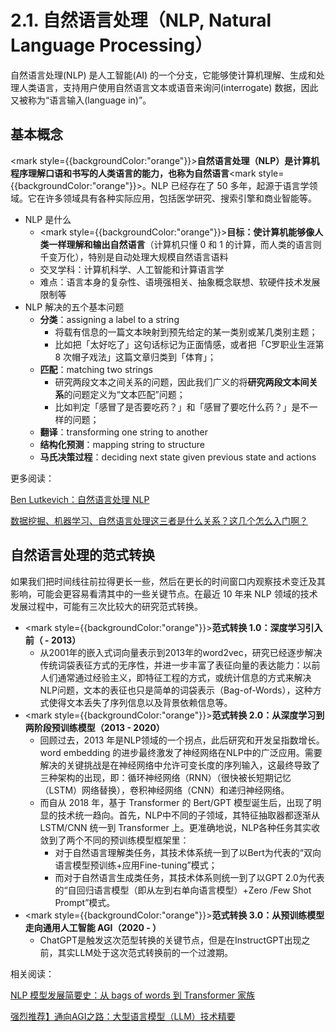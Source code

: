 # 2.1. 自然语言处理（NLP, Natural Language Processing）

自然语言处理(NLP) 是人工智能(AI) 的一个分支，它能够使计算机理解、生成和处理人类语言，支持用户使用自然语言文本或语音来询问(interrogate) 数据，因此又被称为“语言输入(language in)”。 

## 基本概念

<mark style={{backgroundColor:"orange"}}><b>自然语言处理（NLP）是计算机程序理解口语和书写的人类语言的能力，也称为自然语言</b></mark><mark style={{backgroundColor:"orange"}}>。</mark>NLP 已经存在了 50 多年，起源于语言学领域。它在许多领域具有各种实际应用，包括医学研究、搜索引擎和商业智能等。

* NLP 是什么
  * <mark style={{backgroundColor:"orange"}}><b>目标：使计算机能够像人类一样理解和输出自然语言</b></mark>（计算机只懂 0 和 1 的计算，而人类的语言则千变万化），特别是自动处理大规模自然语言语料
  * 交叉学科：计算机科学、人工智能和计算语言学
  * 难点：语言本身的复杂性、语境强相关、抽象概念联想、软硬件技术发展限制等
* NLP 解决的五个基本问题
  * **分类**：assigning a label to a string
    * 将载有信息的一篇文本映射到预先给定的某一类别或某几类别主题；
    * 比如把「太好吃了」这句话标记为正面情感，或者把「C罗职业生涯第 8 次帽子戏法」这篇文章归类到「体育」；
  * **匹配**：matching two strings
    * 研究两段文本之间关系的问题，因此我们广义的将**研究两段文本间关系**的问题定义为“文本匹配”问题；
    * 比如判定「感冒了是否要吃药？」和「感冒了要吃什么药？」是不一样的问题；
  * **翻译**：transforming one string to another
  * **结构化预测**：mapping string to structure
  * **马氏决策过程**：deciding next state given previous state and actions

更多阅读：

[Ben Lutkevich：自然语言处理 NLP](../%E5%8F%82%E8%80%83%E6%96%87%E6%A1%A3%E5%90%88%E9%9B%86/Ben-Lutkevich-%E8%87%AA%E7%84%B6%E8%AF%AD%E8%A8%80%E5%A4%84%E7%90%86-NLP.md "mention")

[数据挖掘、机器学习、自然语言处理这三者是什么关系？这几个怎么入门啊？](../%E5%8F%82%E8%80%83%E6%96%87%E6%A1%A3%E5%90%88%E9%9B%86/%E6%95%B0%E6%8D%AE%E6%8C%96%E6%8E%98-%E6%9C%BA%E5%99%A8%E5%AD%A6%E4%B9%A0-%E8%87%AA%E7%84%B6%E8%AF%AD%E8%A8%80%E5%A4%84%E7%90%86%E8%BF%99%E4%B8%89%E8%80%85%E6%98%AF%E4%BB%80%E4%B9%88%E5%85%B3%E7%B3%BB-%E8%BF%99%E5%87%A0%E4%B8%AA%E6%80%8E%E4%B9%88%E5%85%A5%E9%97%A8%E5%95%8A.md "mention")



## 自然语言处理的范式转换

如果我们把时间线往前拉得更长一些，然后在更长的时间窗口内观察技术变迁及其影响，可能会更容易看清其中的一些关键节点。在最近 10 年来 NLP 领域的技术发展过程中，可能有三次比较大的研究范式转换。

* <mark style={{backgroundColor:"orange"}}><b>范式转换 1.0：深度学习引入前（ - 2013）</b></mark>
  * 从2001年的嵌入式词向量表示到2013年的word2vec，研究已经逐步解决传统词袋表征方式的无序性，并进一步丰富了表征向量的表达能力：以前人们通常通过经验主义，即特征工程的方式，或统计信息的方式来解决NLP问题，文本的表征也只是简单的词袋表示（Bag-of-Words），这种方式使得文本丢失了序列信息以及背景依赖信息等。
* <mark style={{backgroundColor:"orange"}}><b>范式转换 2.0：从深度学习到两阶段预训练模型（2013 - 2020）</b></mark>
  * 回顾过去，2013 年是NLP领域的一个拐点，此后研究和开发呈指数增长。word embedding 的进步最终激发了神经网络在NLP中的广泛应用。需要解决的关键挑战是在神经网络中允许可变长度的序列输入，这最终导致了三种架构的出现，即：循环神经网络（RNN）（很快被长短期记忆（LSTM）网络替换），卷积神经网络（CNN）和递归神经网络。
  * 而自从 2018 年，基于 Transformer 的 Bert/GPT 模型诞生后，出现了明显的技术统一趋向。首先，NLP中不同的子领域，其特征抽取器都逐渐从 LSTM/CNN 统一到 Transformer 上。更准确地说，NLP各种任务其实收敛到了两个不同的预训练模型框架里：
    * 对于自然语言理解类任务，其技术体系统一到了以Bert为代表的“双向语言模型预训练+应用Fine-tuning”模式；
    * 而对于自然语言生成类任务，其技术体系则统一到了以GPT 2.0为代表的“自回归语言模型（即从左到右单向语言模型）+Zero /Few Shot Prompt”模式。
* <mark style={{backgroundColor:"orange"}}><b>范式转换 3.0：从预训练模型走向通用人工智能 AGI（2020 - ）</b></mark>
  * ChatGPT是触发这次范型转换的关键节点，但是在InstructGPT出现之前，其实LLM处于这次范式转换前的一个过渡期。

相关阅读：

[NLP 模型发展简要史：从 bags of words 到 Transformer 家族](../%E5%8F%82%E8%80%83%E6%96%87%E6%A1%A3%E5%90%88%E9%9B%86/NLP-%E6%A8%A1%E5%9E%8B%E5%8F%91%E5%B1%95%E7%AE%80%E8%A6%81%E5%8F%B2-%E4%BB%8E-bags-of-words-%E5%88%B0-Transformer-%E5%AE%B6%E6%97%8F.md "mention")

[强烈推荐】通向AGI之路：大型语言模型（LLM）技术精要](../%E5%8F%82%E8%80%83%E6%96%87%E6%A1%A3%E5%90%88%E9%9B%86/%E5%BC%BA%E7%83%88%E6%8E%A8%E8%8D%90-%E9%80%9A%E5%90%91AGI%E4%B9%8B%E8%B7%AF-%E5%A4%A7%E5%9E%8B%E8%AF%AD%E8%A8%80%E6%A8%A1%E5%9E%8B-LLM-%E6%8A%80%E6%9C%AF%E7%B2%BE%E8%A6%81.md "mention")
